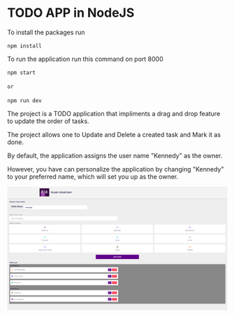 # TODO APP in NodeJS

To install the packages run

    npm install

To run the application run this command on port 8000

    npm start

    or

    npm run dev

The project is a TODO application that impliments a drag and drop feature to update the order of tasks.

The project allows one to Update and Delete a created task and Mark it as done.

By default, the application assigns the user name "Kennedy" as the owner.

However, you have can personalize the application by changing "Kennedy" to your preferred name, which will set you up as the owner.

![TODO Page](./public/images/ui.png)